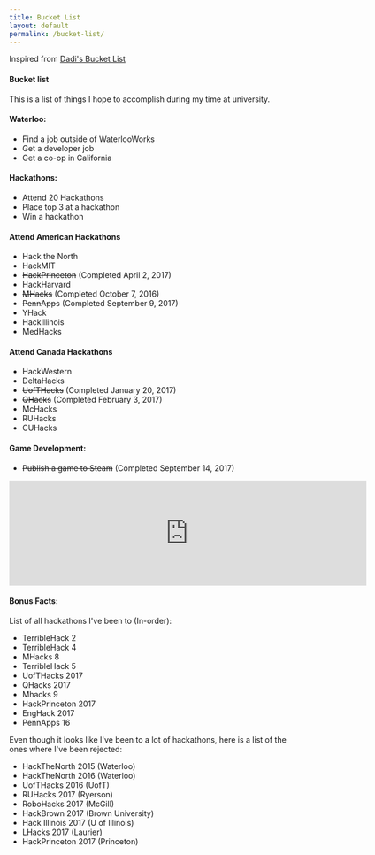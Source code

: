 ```yaml
---
title: Bucket List
layout: default
permalink: /bucket-list/
---
```


Inspired from [Dadi's Bucket List](http://dzed.me/dreamlist.html)


#### Bucket list
This is a list of things I hope to accomplish during my time at university.

#### Waterloo:
- Find a job outside of WaterlooWorks
- Get a developer job
- Get a co-op in California

#### Hackathons:
- Attend 20 Hackathons
- Place top 3 at a hackathon
- Win a hackathon

#### Attend American Hackathons
- Hack the North
- HackMIT
- <del>HackPrinceton</del> (Completed April 2, 2017)
- HackHarvard
- <del>MHacks</del> (Completed October 7, 2016)
- <del>PennApps</del> (Completed September 9, 2017)
- YHack
- HackIllinois
- MedHacks


#### Attend Canada Hackathons
- HackWestern
- DeltaHacks
- <del>UofTHacks</del> (Completed January 20, 2017)
- <del>QHacks</del> (Completed February 3, 2017)
- McHacks
- RUHacks
- CUHacks

#### Game Development:
- <del>Publish a game to Steam</del> (Completed September 14, 2017)
<iframe src="http://store.steampowered.com/widget/689090/" frameborder="0" width="646" height="190"></iframe>


#### Bonus Facts:

List of all hackathons I've been to (In-order):
- TerribleHack 2
- TerribleHack 4
- MHacks 8
- TerribleHack 5
- UofTHacks 2017
- QHacks 2017
- Mhacks 9
- HackPrinceton 2017
- EngHack 2017
- PennApps 16

Even though it looks like I've been to a lot of hackathons, here is a list of the ones where I've been rejected:
- HackTheNorth 2015 (Waterloo)
- HackTheNorth 2016 (Waterloo)
- UofTHacks 2016 (UofT)
- RUHacks 2017 (Ryerson)
- RoboHacks 2017 (McGill)
- HackBrown 2017 (Brown University)
- Hack Illinois 2017 (U of Illinois)
- LHacks 2017 (Laurier)
- HackPrinceton 2017 (Princeton)
